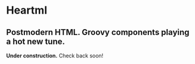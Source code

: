 # Heartml

## Postmodern HTML. Groovy components playing a hot new tune.

**Under construction.** Check back soon!